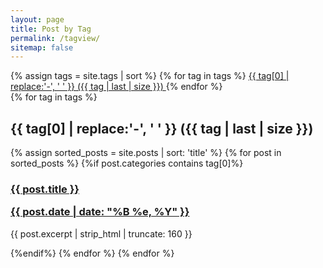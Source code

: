 ```yaml
---
layout: page
title: Post by Tag
permalink: /tagview/
sitemap: false
---
```


<div>
    {% assign tags = site.tags | sort %}
    {% for tag in tags %}
     <span class="site-tag">
        <a href="#{{ tag | first | slugify }}">
           {{ tag[0] | replace:'-', ' ' }} ({{ tag | last | size }})
        </a>
    </span>
    {% endfor %}
</div>

<div id="index">
	{% for tag in tags %}
		<a name="{{ tag[0] }}"></a>
		<h2>{{ tag[0] | replace:'-', ' ' }} ({{ tag | last | size }}) </h2>
		{% assign sorted_posts = site.posts | sort: 'title' %}
		{% for post in sorted_posts %}
		{%if post.categories contains tag[0]%}
		  <h3><a href="{{ site.url }}{{site.baseurl}}{{ post.url }}" title="{{ post.title }}">{{ post.title }} 
		  <p class="date">{{ post.date |  date: "%B %e, %Y" }}</p></a></h3>
		  <p>{{ post.excerpt | strip_html | truncate: 160 }}</p>
		{%endif%}
	{% endfor %}
{% endfor %}
</div>
